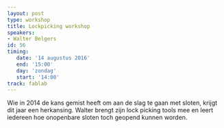 ```yaml
---
layout: post
type: workshop
title: Lockpicking workshop
speakers:
- Walter Belgers
id: 56
timing: 
   date: '14 augustus 2016'
   end: '15:00'
   day: 'zondag'
   start: '14:00'
track: fablab
---
```

Wie in 2014 de kans gemist heeft om aan de slag te gaan met sloten, krijgt dit jaar een herkansing. Walter brengt zijn lock picking tools mee en leert iedereen hoe onopenbare sloten toch geopend kunnen worden.